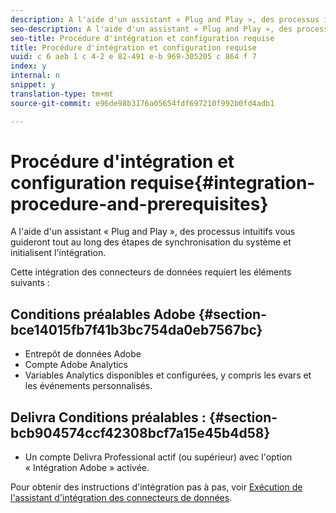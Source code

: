 ```yaml
---
description: A l'aide d'un assistant « Plug and Play », des processus intuitifs vous guideront tout au long des étapes de synchronisation du système et initialisent l'intégration.
seo-description: A l'aide d'un assistant « Plug and Play », des processus intuitifs vous guideront tout au long des étapes de synchronisation du système et initialisent l'intégration.
seo-title: Procédure d'intégration et configuration requise
title: Procédure d'intégration et configuration requise
uuid: c 6 aeb 1 c 4-2 e 82-491 e-b 969-305205 c 864 f 7
index: y
internal: n
snippet: y
translation-type: tm+mt
source-git-commit: e96de98b3176a05654fdf697210f992b0fd4adb1

---
```



# Procédure d'intégration et configuration requise{#integration-procedure-and-prerequisites}

A l'aide d'un assistant « Plug and Play », des processus intuitifs vous guideront tout au long des étapes de synchronisation du système et initialisent l'intégration.

Cette intégration des connecteurs de données requiert les éléments suivants :

## Conditions préalables Adobe {#section-bce14015fb7f41b3bc754da0eb7567bc}

* Entrepôt de données Adobe
* Compte Adobe Analytics
* Variables Analytics disponibles et configurées, y compris les evars et les événements personnalisés.

## Delivra Conditions préalables : {#section-bcb904574ccf42308bcf7a15e45b4d58}

* Un compte Delivra Professional actif (ou supérieur) avec l'option « Intégration Adobe » activée.

Pour obtenir des instructions d'intégration pas à pas, voir [Exécution de l'assistant d'intégration des connecteurs de données](../delivra-integration-overview/t-delivra-running-the-genesis-integration-wizard.md#task-72b844fe0f7a44d9acf3eb8f9f7ecb5a).
